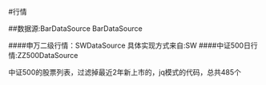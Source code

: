 #行情


##数据源:BarDataSource
BarDataSource

####申万二级行情：SWDataSource
   具体实现方式来自:SW
####中证500日行情:ZZ500DataSource

中证500的股票列表，过滤掉最近2年新上市的，jq模式的代码，总共485个


